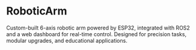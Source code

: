 # RoboticArm
Custom-built 6-axis robotic arm powered by ESP32, integrated with ROS2 and a web dashboard for real-time control. Designed for precision tasks, modular upgrades, and educational applications.
